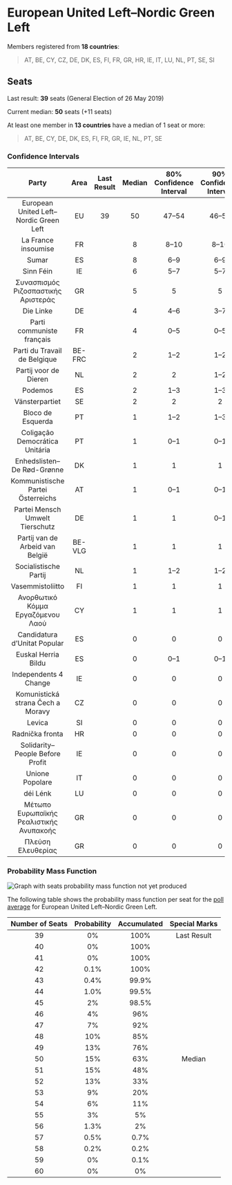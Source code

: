 # European United Left–Nordic Green Left

Members registered from **18 countries**:

> AT, BE, CY, CZ, DE, DK, ES, FI, FR, GR, HR, IE, IT, LU, NL, PT, SE, SI

## Seats

Last result: **39** seats (General Election of 26 May 2019)

Current median: **50** seats (+11 seats)

At least one member in **13 countries** have a median of 1 seat or more:

> AT, BE, CY, DE, DK, ES, FI, FR, GR, IE, NL, PT, SE

### Confidence Intervals

| Party | Area | Last Result | Median | 80% Confidence Interval | 90% Confidence Interval | 95% Confidence Interval | 99% Confidence Interval |
|:-----:|:----:|:-----------:|:------:|:-----------------------:|:-----------------------:|:-----------------------:|:-----------------------:|
| European United Left–Nordic Green Left | EU | 39 | 50 | 47–54 | 46–54 | 45–55 | 44–57 |
| La France insoumise | FR | | 8 | 8–10 | 8–10 | 8–10 | 7–11 |
| Sumar | ES | | 8 | 6–9 | 6–9 | 6–10 | 5–10 |
| Sinn Féin | IE | | 6 | 5–7 | 5–7 | 5–7 | 4–8 |
| Συνασπισμός Ριζοσπαστικής Αριστεράς | GR | | 5 | 5 | 5 | 5 | 5 |
| Die Linke | DE | | 4 | 4–6 | 3–7 | 3–7 | 3–8 |
| Parti communiste français | FR | | 4 | 0–5 | 0–5 | 0–5 | 0–5 |
| Parti du Travail de Belgique | BE-FRC | | 2 | 1–2 | 1–2 | 1–2 | 1–2 |
| Partij voor de Dieren | NL | | 2 | 2 | 1–2 | 1–3 | 1–3 |
| Podemos | ES | | 2 | 1–3 | 1–3 | 0–3 | 0–4 |
| Vänsterpartiet | SE | | 2 | 2 | 2 | 2 | 2–3 |
| Bloco de Esquerda | PT | | 1 | 1–2 | 1–3 | 1–3 | 0–3 |
| Coligação Democrática Unitária | PT | | 1 | 0–1 | 0–1 | 0–1 | 0–1 |
| Enhedslisten–De Rød-Grønne | DK | | 1 | 1 | 1 | 1 | 0–1 |
| Kommunistische Partei Österreichs | AT | | 1 | 0–1 | 0–1 | 0–2 | 0–2 |
| Partei Mensch Umwelt Tierschutz | DE | | 1 | 1 | 0–1 | 0–2 | 0–2 |
| Partij van de Arbeid van België | BE-VLG | | 1 | 1 | 1 | 1 | 1 |
| Socialistische Partij | NL | | 1 | 1–2 | 1–2 | 0–2 | 0–2 |
| Vasemmistoliitto | FI | | 1 | 1 | 1 | 1 | 1 |
| Ανορθωτικό Κόμμα Εργαζόμενου Λαού | CY | | 1 | 1 | 1 | 1 | 1 |
| Candidatura d’Unitat Popular | ES | | 0 | 0 | 0 | 0 | 0–1 |
| Euskal Herria Bildu | ES | | 0 | 0–1 | 0–1 | 0–1 | 0–2 |
| Independents 4 Change | IE | | 0 | 0 | 0 | 0 | 0 |
| Komunistická strana Čech a Moravy | CZ | | 0 | 0 | 0 | 0 | 0 |
| Levica | SI | | 0 | 0 | 0 | 0–1 | 0–1 |
| Radnička fronta | HR | | 0 | 0 | 0 | 0 | 0 |
| Solidarity–People Before Profit | IE | | 0 | 0 | 0 | 0 | 0 |
| Unione Popolare | IT | | 0 | 0 | 0 | 0 | 0 |
| déi Lénk | LU | | 0 | 0 | 0 | 0 | 0 |
| Μέτωπο Ευρωπαϊκής Ρεαλιστικής Ανυπακοής | GR | | 0 | 0 | 0 | 0 | 0 |
| Πλεύση Ελευθερίας | GR | | 0 | 0 | 0 | 0 | 0 |

### Probability Mass Function

![Graph with seats probability mass function not yet produced](average-2023-06-30-seats-pmf-europeanunitedleft–nordicgreenleft.png "Seats Probability Mass Function")

The following table shows the probability mass function per seat for the [poll average](average-2023-06-30.html) for European United Left–Nordic Green Left.

| Number of Seats | Probability | Accumulated | Special Marks |
|:---------------:|:-----------:|:-----------:|:-------------:|
| 39 | 0% | 100% | Last Result |
| 40 | 0% | 100% |  |
| 41 | 0% | 100% |  |
| 42 | 0.1% | 100% |  |
| 43 | 0.4% | 99.9% |  |
| 44 | 1.0% | 99.5% |  |
| 45 | 2% | 98.5% |  |
| 46 | 4% | 96% |  |
| 47 | 7% | 92% |  |
| 48 | 10% | 85% |  |
| 49 | 13% | 76% |  |
| 50 | 15% | 63% | Median |
| 51 | 15% | 48% |  |
| 52 | 13% | 33% |  |
| 53 | 9% | 20% |  |
| 54 | 6% | 11% |  |
| 55 | 3% | 5% |  |
| 56 | 1.3% | 2% |  |
| 57 | 0.5% | 0.7% |  |
| 58 | 0.2% | 0.2% |  |
| 59 | 0% | 0.1% |  |
| 60 | 0% | 0% |  |


